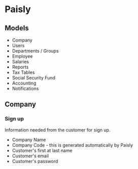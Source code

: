 Paisly
======

Models
------

* Company
* Users
* Departments / Groups
* Employee
* Salaries
* Reports
* Tax Tables
* Social Security Fund
* Accounting
* Notifications


Company
-------

### Sign up

Information needed from the customer for sign up.

* Company Name
* Company Code - this is generated automatically by Paisly
* Customer's first at last name
* Customer's email
* Customer's password